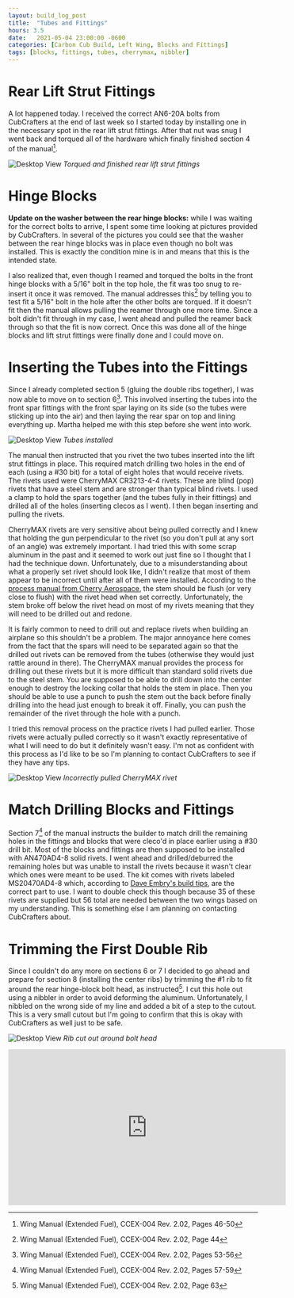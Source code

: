 ```yaml
---
layout: build_log_post
title:  "Tubes and Fittings"
hours: 3.5
date:   2021-05-04 23:00:00 -0600
categories: [Carbon Cub Build, Left Wing, Blocks and Fittings]
tags: [blocks, fittings, tubes, cherrymax, nibbler]
---
```

# Rear Lift Strut Fittings

A lot happened today. I received the correct AN6-20A bolts from CubCrafters at the end of last week so I started today by installing one in the necessary spot in the rear lift strut fittings. After that nut was snug I went back and torqued all of the hardware which finally finished section 4 of the manual[^section-4-ref].

![Desktop View](/assets/img/posts/2021-05-04-tubes-and-fittings/finished_rear_lift_strut_fittings.png)
_Torqued and finished rear lift strut fittings_

# Hinge Blocks

**Update on the washer between the rear hinge blocks:** while I was waiting for the correct bolts to arrive, I spent some time looking at pictures provided by CubCrafters. In several of the pictures you could see that the washer between the rear hinge blocks was in place even though no bolt was installed. This is exactly the condition mine is in and means that this is the intended state. 

I also realized that, even though I reamed and torqued the bolts in the front hinge blocks with a 5/16" bolt in the top hole, the fit was too snug to re-insert it once it was removed. The manual addresses this[^section-3-ref] by telling you to test fit a 5/16" bolt in the hole after the other bolts are torqued. If it doesn't fit then the manual allows pulling the reamer through one more time. Since a bolt didn't fit through in my case, I went ahead and pulled the reamer back through so that the fit is now correct. Once this was done all of the hinge blocks and lift strut fittings were finally done and I could move on.

# Inserting the Tubes into the Fittings

Since I already completed section 5 (gluing the double ribs together), I was now able to move on to section 6[^section-6-ref]. This involved inserting the tubes into the front spar fittings with the front spar laying on its side (so the tubes were sticking up into the air) and then laying the rear spar on top and lining everything up. Martha helped me with this step before she went into work.

![Desktop View](/assets/img/posts/2021-05-04-tubes-and-fittings/tubes_installed.png)
_Tubes installed_

The manual then instructed that you rivet the two tubes inserted into the lift strut fittings in place. This required match drilling two holes in the end of each (using a #30 bit) for a total of eight holes that would receive rivets. The rivets used were CherryMAX CR3213-4-4 rivets. These are blind (pop) rivets that have a steel stem and are stronger than typical blind rivets. I used a clamp to hold the spars together (and the tubes fully in their fittings) and drilled all of the holes (inserting clecos as I went). I then began inserting and pulling the rivets.

CherryMAX rivets are very sensitive about being pulled correctly and I knew that holding the gun perpendicular to the rivet (so you don't pull at any sort of an angle) was extremely important. I had tried this with some scrap aluminum in the past and it seemed to work out just fine so I thought that I had the technique down. Unfortunately, due to a misunderstanding about what a properly set rivet should look like, I didn't realize that most of them appear to be incorrect until after all of them were installed. According to the [process manual from Cherry Aerospace](https://www.cherryaerospace.com/docs/catalogs/CA-1015.pdf), the stem should be flush (or very close to flush) with the rivet head when set correctly. Unfortunately, the stem broke off below the rivet head on most of my rivets meaning that they will need to be drilled out and redone.

It is fairly common to need to drill out and replace rivets when building an airplane so this shouldn't be a problem. The major annoyance here comes from the fact that the spars will need to be separated again so that the drilled out rivets can be removed from the tubes (otherwise they would just rattle around in there). The CherryMAX manual provides the process for drilling out these rivets but it is more difficult than standard solid rivets due to the steel stem. You are supposed to be able to drill down into the center enough to destroy the locking collar that holds the stem in place. Then you should be able to use a punch to push the stem out the back before finally drilling into the head just enough to break it off. Finally, you can push the remainder of the rivet through the hole with a punch.

I tried this removal process on the practice rivets I had pulled earlier. Those rivets were actually pulled correctly so it wasn't exactly representative of what I will need to do but it definitely wasn't easy. I'm not as confident with this process as I'd like to be so I'm planning to contact CubCrafters to see if they have any tips.

![Desktop View](/assets/img/posts/2021-05-04-tubes-and-fittings/incorrect_cherrymax.png)
_Incorrectly pulled CherryMAX rivet_

# Match Drilling Blocks and Fittings

Section 7[^section-7-ref] of the manual instructs the builder to match drill the remaining holes in the fittings and blocks that were cleco'd in place earlier using a #30 drill bit. Most of the blocks and fittings are then supposed to be installed with AN470AD4-8 solid rivets. I went ahead and drilled/deburred the remaining holes but was unable to install the rivets because it wasn't clear which ones were meant to be used. The kit comes with rivets labeled MS20470AD4-8 which, according to [Dave Embry's build tips](http://forum.cubcrafters.com/showthread.php/3266-Building-the-EX3-Tips-amp-Hints/page19?highlight=AN470AD4-8), are the correct part to use. I want to double check this though because 35 of these rivets are supplied but 56 total are needed between the two wings based on my understanding. This is something else I am planning on contacting CubCrafters about.

# Trimming the First Double Rib

Since I couldn't do any more on sections 6 or 7 I decided to go ahead and prepare for section 8 (installing the center ribs) by trimming the #1 rib to fit around the rear hinge-block bolt head, as instructed[^section-8-ref]. I cut this hole out using a nibbler in order to avoid deforming the aluminum. Unfortunately, I nibbled on the wrong side of my line and added a bit of a step to the cutout. This is a very small cutout but I'm going to confirm that this is okay with CubCrafters as well just to be safe.

![Desktop View](/assets/img/posts/2021-05-04-tubes-and-fittings/rib_around_bolt_head.png)
_Rib cut out around bolt head_

<iframe width="560" height="315" src="https://www.youtube.com/embed/eryXWZ1M9w0" title="YouTube video player" frameborder="0" allow="accelerometer; autoplay; clipboard-write; encrypted-media; gyroscope; picture-in-picture" allowfullscreen></iframe>

[^section-3-ref]: Wing Manual (Extended Fuel), CCEX-004 Rev. 2.02, Page 44
[^section-4-ref]: Wing Manual (Extended Fuel), CCEX-004 Rev. 2.02, Pages 46-50
[^section-6-ref]: Wing Manual (Extended Fuel), CCEX-004 Rev. 2.02, Pages 53-56
[^section-7-ref]: Wing Manual (Extended Fuel), CCEX-004 Rev. 2.02, Pages 57-59
[^section-8-ref]: Wing Manual (Extended Fuel), CCEX-004 Rev. 2.02, Page 63
